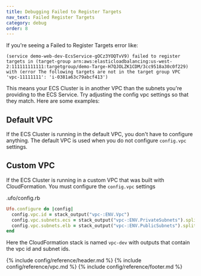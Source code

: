 ```yaml
---
title: Debugging Failed to Register Targets
nav_text: Failed Register Targets
category: debug
order: 8
---
```


If you're seeing a Failed to Register Targets error like:

    (service demo-web-dev-EcsService-gOCz3YOQTvV9) failed to register targets in (target-group arn:aws:elasticloadbalancing:us-west-2:111111111111:targetgroup/demo-Targe-H7QJOLZK1CDM/3cc9518a30c0f229) with (error The following targets are not in the target group VPC 'vpc-11111111': 'i-0381a63c79abcf413')

This means your ECS Cluster is in another VPC than the subnets you're providing to the ECS Service.  Try adjusting the config vpc settings so that they match.  Here are some examples:

## Default VPC

If the ECS Cluster is running in the default VPC, you don't have to configure anything. The default VPC is used when you do not configure `config.vpc` settings.

## Custom VPC

If the ECS Cluster is running in a custom VPC that was built with CloudFormation. You must configure the `config.vpc` settings

.ufo/config.rb


```ruby
Ufo.configure do |config|
  config.vpc.id = stack_output("vpc-:ENV.Vpc")
  config.vpc.subnets.ecs = stack_output("vpc-:ENV.PrivateSubnets").split(',')
  config.vpc.subnets.elb = stack_output("vpc-:ENV.PublicSubnets").split(',')
end
```

Here the CloudFormation stack is named `vpc-dev` with outputs that contain the vpc id and subnet ids.

{% include config/reference/header.md %}
{% include config/reference/vpc.md %}
{% include config/reference/footer.md %}
